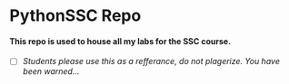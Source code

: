 # PythonSSC Repo

#### This repo is used to house all my labs for the SSC course.

- [ ] *Students please use this as a refferance, do not plagerize. You have been warned...*
